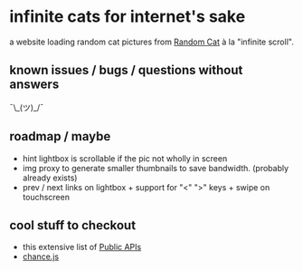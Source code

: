 # infinite cats for internet's sake
a website loading random cat pictures from [Random Cat](https://aws.random.cat/meow) à la "infinite scroll".

## known issues / bugs / questions without answers
¯\\\_(ツ)\_/¯

## roadmap / maybe
- hint lightbox is scrollable if the pic not wholly in screen
- img proxy to generate smaller thumbnails to save bandwidth. (probably already exists)
- prev / next links on lightbox + support for "<" ">" keys + swipe on touchscreen

## cool stuff to checkout
- this extensive list of [Public APIs](https://github.com/public-apis/public-apis)
- [chance.js](https://github.com/chancejs/chancejs)
